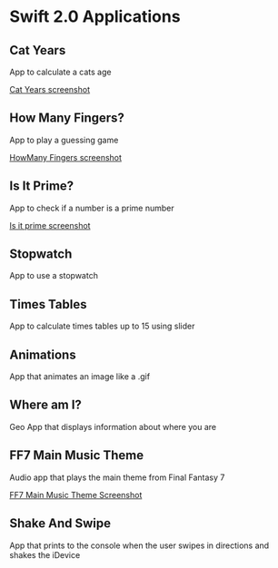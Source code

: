 # Swift 2.0 Applications #


## Cat Years ##

App to calculate a cats age

[Cat Years screenshot](https://cloud.githubusercontent.com/assets/5244883/11605400/8ba23d1e-9acc-11e5-8794-f6c317237321.png)

## How Many Fingers? ##

App to play a guessing game

[HowMany Fingers screenshot](https://cloud.githubusercontent.com/assets/5244883/13036437/593b2966-d335-11e5-95c1-bc2c0771e02b.jpg)

## Is It Prime? ##

App to check if a number is a prime number

[Is it prime screenshot](https://cloud.githubusercontent.com/assets/5244883/13037448/dfe826e4-d34e-11e5-808a-d9d79bc54cf8.jpg)

## Stopwatch ##

App to use a stopwatch

## Times Tables ##

App to calculate times tables up to 15 using slider

## Animations ##

App that animates an image like a .gif

## Where am I? ##

Geo App that displays information about where you are

## FF7 Main Music Theme ##

Audio app that plays the main theme from Final Fantasy 7

[FF7 Main Music Theme Screenshot](https://cloud.githubusercontent.com/assets/5244883/15100607/75192862-1544-11e6-91d0-0c52c391a499.png)

## Shake And Swipe ##

App that prints to the console when the user swipes in directions and shakes the iDevice
